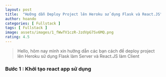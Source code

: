 ```yaml
---
layout: post
title:  "Hưỡng dẫn Deploy Project lên Heroku sử dụng Flask và React.JS"
author: hoando
categories: [ Fullstack ]
tags: [ Fullstack ]
image: assets/images/1_fWwTV1czR-JzdVpG7Sv6MQ.png
rating: 4.5
---
```


> Hello, hôm nay mình xin hưỡng dẫn các bạn cách để deploy project lên Heroku sử dụng Flask làm Server và React.JS làm Client 

### Bước 1 : Khởi tạo react app sử dụng 

